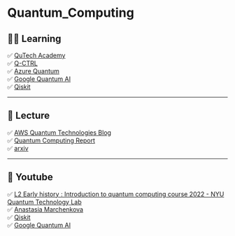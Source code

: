 <h1> Quantum_Computing </h1>

<h2>👨‍💻 Learning</h2>

<p>
✅ <a href="https://www.qutube.nl/courses-10">QuTech Academy</a><br>
✅ <a href="https://black.q-ctrl.com/">Q-CTRL</a><br>
✅ <a href="https://quantum.microsoft.com/">Azure Quantum</a><br>
✅ <a href="https://quantumai.google/learn/map">Google Quantum AI</a><br>
✅ <a href="https://www.ibm.com/quantum/qiskit">Qiskit</a><br>
</p>

---

<h2>📖 Lecture</h2>

<p>
✅ <a href="https://aws.amazon.com/blogs/quantum-computing/">AWS Quantum Technologies Blog</a><br>
✅ <a href="https://quantumcomputingreport.com/">Quantum Computing Report</a><br>
✅ <a href="https://arxiv.org/search/?query=quantum+computing&searchtype=all&source=header">arxiv</a><br>
</p>

---

<h2>🎥 Youtube</h2>

<p>
✅ <a href="https://www.youtube.com/watch?v=PZK9b7KFvMk&list=PLo0Vs5tDeRLRIPcJ83SN91M-asGuaa1AD&index=3">L2 Early history : Introduction to quantum computing course 2022 - NYU Quantum Technology Lab</a><br>
✅ <a href="https://www.youtube.com/@Anastasia-Marchenkova">Anastasia Marchenkova</a><br>
✅ <a href="https://www.youtube.com/@qiskit">Qiskit</a><br>
✅ <a href="https://www.youtube.com/@GoogleQuantumAI">Google Quantum AI</a><br>
</p>
